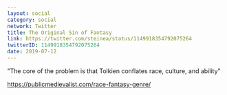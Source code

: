 ```yaml
---
layout: social
category: social
network: Twitter
title: The Original Sin of Fantasy
link: https://twitter.com/steinea/status/1149918354792075264
twitterID: 1149918354792075264
date: 2019-07-12
---
```


"The core of the problem is that Tolkien conflates race, culture, and ability"

<https://publicmedievalist.com/race-fantasy-genre/>
